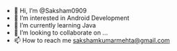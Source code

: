 - 👋 Hi, I’m @Saksham0909
- 👀 I’m interested in Android Development
- 🌱 I’m currently learning Java
- 💞️ I’m looking to collaborate on ...
- 📫 How to reach me sakshamkumarmehta@gmail.com

<!---
--->
